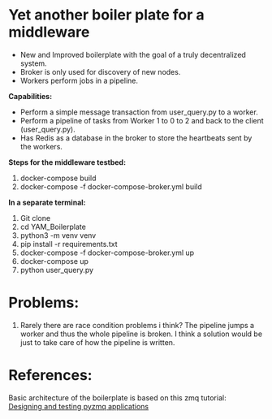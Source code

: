 # Yet another boiler plate for a middleware  
* New and Improved boilerplate with the goal of a truly decentralized system.  
* Broker is only used for discovery of new nodes.  
* Workers perform jobs in a pipeline.  

**Capabilities:**  
* Perform a simple message transaction from user_query.py to a worker.  
* Perform a pipeline of tasks from Worker 1 to 0 to 2 and back to the client (user_query.py).  
* Has Redis as a database in the broker to store the heartbeats sent by the workers.  

**Steps for the middleware testbed:**  
1. docker-compose build  
2. docker-compose -f docker-compose-broker.yml build  
 
**In a separate terminal:**  
1. Git clone  
2. cd YAM_Boilerplate  
3. python3 -m venv venv    
4. pip install -r requirements.txt  
5. docker-compose -f docker-compose-broker.yml up  
6. docker-compose up  
5. python user_query.py  

# Problems:  
1. Rarely there are race condition problems i think? The pipeline jumps a worker and thus the whole pipeline is broken. I think a solution would be just to take care of how the pipeline is written.  

# References:  
Basic architecture of the boilerplate is based on this zmq tutorial:  
[Designing and testing pyzmq applications](https://stefan.sofa-rockers.org/2012/02/01/designing-and-testing-pyzmq-applications-part-1/)